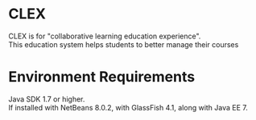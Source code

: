 # CLEX
CLEX is for "collaborative learning education experience".</br>
This education system helps students to better manage their courses</br>

<h1>Environment Requirements</h1>
Java SDK 1.7 or higher.</br>
If installed with NetBeans 8.0.2, with GlassFish 4.1, along with Java EE 7.</br>

